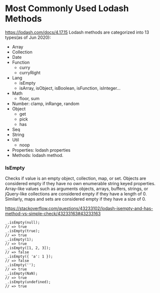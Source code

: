 # Most Commonly Used Lodash Methods
https://lodash.com/docs/4.17.15
Lodash methods are categorized into 13 types(as of Jun 2020):
* Array
* Collection
* Date
* Function
    - curry
    - curryRight
* Lang
    - isEmpty
    - isArray, isObject, isBoolean, isFunction, isInteger...
* Math
    - floor, sum
* Number: clamp, inRange, random
* Object
    - get
    - pick
    - has
* Seq
* String
* Util
    - noop
* Properties: lodash properties
* Methods: lodash method.


### IsEmpty
Checks if value is an empty object, collection, map, or set.
Objects are considered empty if they have no own enumerable string keyed properties.
Array-like values such as arguments objects, arrays, buffers, strings, or jQuery-like collections are considered empty if they have a length of 0. Similarly, maps and sets are considered empty if they have a size of 0.

https://stackoverflow.com/questions/43233102/lodash-isempty-and-has-method-vs-simple-check/43233163#43233163

```
_.isEmpty(null);
// => true
_.isEmpty(true);
// => true
_.isEmpty(1);
// => true
_.isEmpty([1, 2, 3]);
// => false
_.isEmpty({ 'a': 1 });
// => false
_.isEmpty('');
// => true
_.isEmpty(NaN);
// => true
_.isEmpty(undefined);
// => true
```
